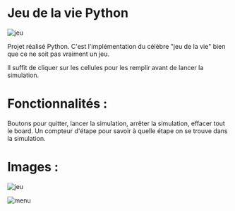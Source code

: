 # Jeu de la vie Python
![jeu](https://github.com/Douroucouliii/JeuDeLaVie/assets/129008147/bd2ab64a-2604-4111-b5a3-4076de29fc69)

Projet réalisé Python.
C'est l'implémentation du célèbre "jeu de la vie" bien que ce ne soit pas vraiment un jeu.

Il suffit de cliquer sur les cellules pour les remplir avant de lancer la simulation.

# Fonctionnalités :

Boutons pour quitter, lancer la simulation, arrêter la simulation, effacer tout le board.
Un compteur d'étape pour savoir à quelle étape on se trouve dans la simulation.

# Images :
![jeu](https://github.com/Douroucouliii/JeuDeLaVie/assets/129008147/bd2ab64a-2604-4111-b5a3-4076de29fc69)


![menu](https://github.com/Douroucouliii/JeuDeLaVie/assets/129008147/3bba3b45-b9d6-46a0-ba86-455d8180c5e9)
